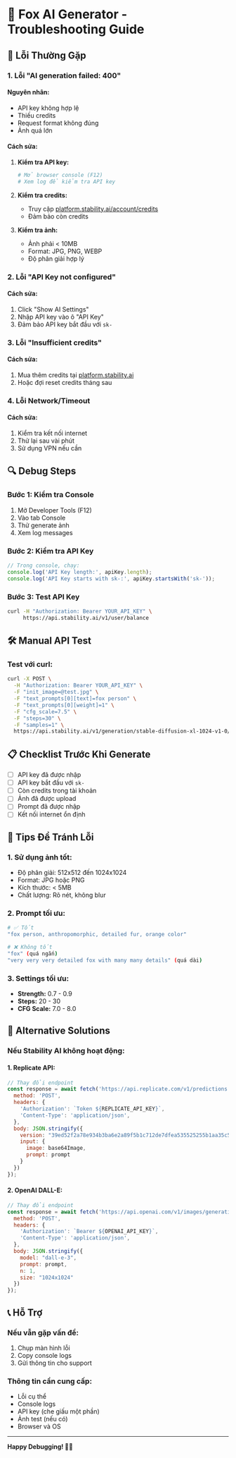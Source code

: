 # 🔧 Fox AI Generator - Troubleshooting Guide

## 🚨 **Lỗi Thường Gặp**

### **1. Lỗi "AI generation failed: 400"**

#### **Nguyên nhân:**
- API key không hợp lệ
- Thiếu credits
- Request format không đúng
- Ảnh quá lớn

#### **Cách sửa:**
1. **Kiểm tra API key:**
   ```bash
   # Mở browser console (F12)
   # Xem log để kiểm tra API key
   ```

2. **Kiểm tra credits:**
   - Truy cập [platform.stability.ai/account/credits](https://platform.stability.ai/account/credits)
   - Đảm bảo còn credits

3. **Kiểm tra ảnh:**
   - Ảnh phải < 10MB
   - Format: JPG, PNG, WEBP
   - Độ phân giải hợp lý

### **2. Lỗi "API Key not configured"**

#### **Cách sửa:**
1. Click "Show AI Settings"
2. Nhập API key vào ô "API Key"
3. Đảm bảo API key bắt đầu với `sk-`

### **3. Lỗi "Insufficient credits"**

#### **Cách sửa:**
1. Mua thêm credits tại [platform.stability.ai](https://platform.stability.ai/)
2. Hoặc đợi reset credits tháng sau

### **4. Lỗi Network/Timeout**

#### **Cách sửa:**
1. Kiểm tra kết nối internet
2. Thử lại sau vài phút
3. Sử dụng VPN nếu cần

## 🔍 **Debug Steps**

### **Bước 1: Kiểm tra Console**
1. Mở Developer Tools (F12)
2. Vào tab Console
3. Thử generate ảnh
4. Xem log messages

### **Bước 2: Kiểm tra API Key**
```javascript
// Trong console, chạy:
console.log('API Key length:', apiKey.length);
console.log('API Key starts with sk-:', apiKey.startsWith('sk-'));
```

### **Bước 3: Test API Key**
```bash
curl -H "Authorization: Bearer YOUR_API_KEY" \
     https://api.stability.ai/v1/user/balance
```

## 🛠️ **Manual API Test**

### **Test với curl:**
```bash
curl -X POST \
  -H "Authorization: Bearer YOUR_API_KEY" \
  -F "init_image=@test.jpg" \
  -F "text_prompts[0][text]=fox person" \
  -F "text_prompts[0][weight]=1" \
  -F "cfg_scale=7.5" \
  -F "steps=30" \
  -F "samples=1" \
  https://api.stability.ai/v1/generation/stable-diffusion-xl-1024-v1-0/image-to-image
```

## 📋 **Checklist Trước Khi Generate**

- [ ] API key đã được nhập
- [ ] API key bắt đầu với `sk-`
- [ ] Còn credits trong tài khoản
- [ ] Ảnh đã được upload
- [ ] Prompt đã được nhập
- [ ] Kết nối internet ổn định

## 🎯 **Tips Để Tránh Lỗi**

### **1. Sử dụng ảnh tốt:**
- Độ phân giải: 512x512 đến 1024x1024
- Format: JPG hoặc PNG
- Kích thước: < 5MB
- Chất lượng: Rõ nét, không blur

### **2. Prompt tối ưu:**
```bash
# ✅ Tốt
"fox person, anthropomorphic, detailed fur, orange color"

# ❌ Không tốt
"fox" (quá ngắn)
"very very very detailed fox with many many details" (quá dài)
```

### **3. Settings tối ưu:**
- **Strength:** 0.7 - 0.9
- **Steps:** 20 - 30
- **CFG Scale:** 7.0 - 8.0

## 🔄 **Alternative Solutions**

### **Nếu Stability AI không hoạt động:**

#### **1. Replicate API:**
```javascript
// Thay đổi endpoint
const response = await fetch('https://api.replicate.com/v1/predictions', {
  method: 'POST',
  headers: {
    'Authorization': `Token ${REPLICATE_API_KEY}`,
    'Content-Type': 'application/json',
  },
  body: JSON.stringify({
    version: "39ed52f2a78e934b3ba6e2a89f5b1c712de7dfea535525255b1aa35c5565e08b",
    input: {
      image: base64Image,
      prompt: prompt
    }
  })
});
```

#### **2. OpenAI DALL-E:**
```javascript
// Thay đổi endpoint
const response = await fetch('https://api.openai.com/v1/images/generations', {
  method: 'POST',
  headers: {
    'Authorization': `Bearer ${OPENAI_API_KEY}`,
    'Content-Type': 'application/json',
  },
  body: JSON.stringify({
    model: "dall-e-3",
    prompt: prompt,
    n: 1,
    size: "1024x1024"
  })
});
```

## 📞 **Hỗ Trợ**

### **Nếu vẫn gặp vấn đề:**
1. Chụp màn hình lỗi
2. Copy console logs
3. Gửi thông tin cho support

### **Thông tin cần cung cấp:**
- Lỗi cụ thể
- Console logs
- API key (che giấu một phần)
- Ảnh test (nếu có)
- Browser và OS

---

**Happy Debugging! 🐛✨**
